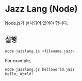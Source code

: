 # Jazz Lang (Node)

Node.js가 설치되어 있어야 합니다.

## 실행
```bash
node jazzlang.js <filename.jazz>
```

For example,
```bash
node jazzlang.js helloworld.jazz
Hello, World!
```